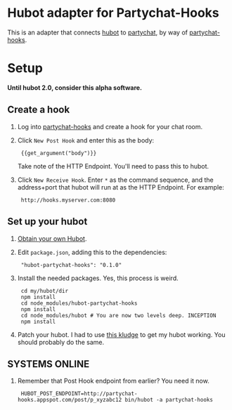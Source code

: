 # Hubot adapter for Partychat-Hooks #

This is an adapter that connects [hubot](http://hubot.github.com/) to [partychat](http://partychapp.appspot.com/), by way of [partychat-hooks](http://partychat-hooks.appspot.com/).

# Setup #

**Until hubot 2.0, consider this alpha software.**

## Create a hook ##

1. Log into [partychat-hooks](http://partychat-hooks.appspot.com/) and create a
   hook for your chat room.

2. Click `New Post Hook` and enter this as the body:

        {{get_argument("body")}}

   Take note of the HTTP Endpoint. You'll need to pass this to hubot.

3. Click `New Receive Hook`. Enter `*` as the command sequence, and the
   address+port that hubot will run at as the HTTP Endpoint. For example:

        http://hooks.myserver.com:8080

## Set up your hubot ##

1. [Obtain your own Hubot](http://hubot.github.com/).

2. Edit `package.json`, adding this to the dependencies:

        "hubot-partychat-hooks": "0.1.0"

3. Install the needed packages. Yes, this process is weird.

        cd my/hubot/dir
        npm install
        cd node_modules/hubot-partychat-hooks
        npm install
        cd node_modules/hubot # You are now two levels deep. INCEPTION
        npm install

4. Patch your hubot. I had to use
   [this kludge](https://github.com/iangreenleaf/hubot/commit/f978264904845f32fd042d2f64a631488f6b5f2d)
   to get my hubot working. You should probably do the same.

## SYSTEMS ONLINE ##

1. Remember that Post Hook endpoint from earlier? You need it now.

        HUBOT_POST_ENDPOINT=http://partychat-hooks.appspot.com/post/p_xyzabc12 bin/hubot -a partychat-hooks

